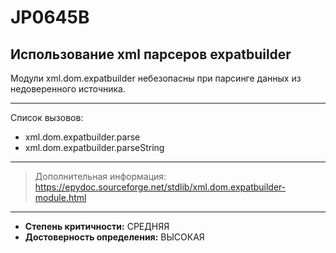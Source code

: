 # JP0645B
## Использование xml парсеров expatbuilder
Модули xml.dom.expatbuilder небезопасны при парсинге данных из недоверенного источника.


---
Список вызовов:

* xml.dom.expatbuilder.parse 
* xml.dom.expatbuilder.parseString

---
> Дополнительная информация:
> <https://epydoc.sourceforge.net/stdlib/xml.dom.expatbuilder-module.html>
---
* __Степень критичности:__ СРЕДНЯЯ
* __Достоверность определения:__ ВЫСОКАЯ